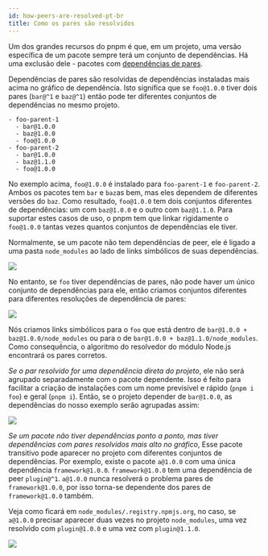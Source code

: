 ```yaml
---
id: how-peers-are-resolved-pt-br
title: Como os pares são resolvidos
---
```


Um dos grandes recursos do pnpm é que, em um projeto, uma versão específica de um pacote sempre terá
um conjunto de dependências. Há uma exclusão dele - pacotes com [dependências de pares](https://docs.npmjs.com/files/package.json#peerdependencies).

Dependências de pares são resolvidas de dependências instaladas mais acima no gráfico de dependência.
Isto significa que se `foo@1.0.0` tiver dois pares (`bar@^1` e `baz@^1`) então pode ter diferentes conjuntos de dependências
no mesmo projeto.

```
- foo-parent-1
  - bar@1.0.0
  - baz@1.0.0
  - foo@1.0.0
- foo-parent-2
  - bar@1.0.0
  - baz@1.1.0
  - foo@1.0.0
```

No exemplo acima, `foo@1.0.0` é instalado para `foo-parent-1` e `foo-parent-2`. Ambos os pacotes tem `bar` e `baz`as bem, mas
eles dependem de diferentes versões do `baz`. Como resultado, `foo@1.0.0` tem dois conjuntos diferentes de dependências: um com `baz@1.0.0`
e o outro com `baz@1.1.0`. Para suportar estes casos de uso, o pnpm tem que linkar rigidamente o `foo@1.0.0` tantas vezes quantos conjuntos de dependências ele tiver.

Normalmente, se um pacote não tem dependências de peer, ele é ligado a uma pasta `node_modules` ao lado de links simbólicos de suas dependências.

![](/img/how-peers-are-resolved/1.png)

No entanto, se `foo` tiver dependências de pares, não pode haver um único conjunto de dependências para ele, então
criamos conjuntos diferentes para diferentes resoluções de dependência de pares:

![](/img/how-peers-are-resolved/2.png)

Nós criamos links simbólicos para o `foo` que está dentro de `bar@1.0.0 + baz@1.0.0/node_modules` ou para o de `bar@1.0.0 + baz@1.1.0/node_modules`.
Como consequência, o algoritmo do resolvedor do módulo Node.js encontrará os pares corretos.

*Se o par resolvido for uma dependência direta do projeto*, ele não será agrupado separadamente com o pacote dependente.
Isso é feito para facilitar a criação de instalações com um nome previsível e rápido (`pnpm i foo`) e geral (`pnpm i`).
Então, se o projeto depender de `bar@1.0.0`, as dependências do nosso exemplo serão agrupadas assim:

![](/img/how-peers-are-resolved/3.png)

*Se um pacote não tiver dependências ponto a ponto, mas tiver dependências com pares resolvidos mais alto no gráfico*,
Esse pacote transitivo pode aparecer no projeto com diferentes conjuntos de dependências. Por exemplo, existe o pacote `a@1.0.0`
com uma única dependência `framework@1.0.0`. `framework@1.0.0` tem uma dependência de peer `plugin@^1`. `a@1.0.0` nunca resolverá o problema
pares de `framework@1.0.0`, por isso torna-se dependente dos pares de `framework@1.0.0` também.

Veja como ficará em `node_modules/.registry.npmjs.org`, no caso, se `a@1.0.0` precisar aparecer duas vezes no projeto
`node_modules`, uma vez resolvido com `plugin@1.0.0` e uma vez com `plugin@1.1.0`.

![](/img/how-peers-are-resolved/4.png)
